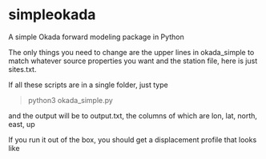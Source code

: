 # simpleokada
A simple Okada forward modeling package in Python


The only things you need to change are the upper lines in okada_simple to match whatever source properties you want 
and the station file, here is just sites.txt.

If all these scripts are in a single folder, just type

> python3 okada_simple.py

and the output will be to output.txt, the columns of which are lon, lat, north, east, up

If you run it out of the box, you should get a displacement profile that looks like

